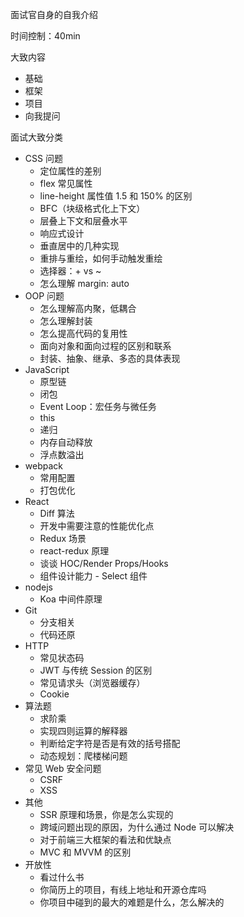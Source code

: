 面试官自身的自我介绍

时间控制：40min

大致内容
* 基础
* 框架
* 项目
* 向我提问

面试大致分类
* CSS 问题
  * 定位属性的差别
  * flex 常见属性
  * line-height 属性值 1.5 和 150% 的区别
  * BFC（块级格式化上下文）
  * 层叠上下文和层叠水平
  * 响应式设计
  * 垂直居中的几种实现
  * 重排与重绘，如何手动触发重绘
  * 选择器：+ vs ~
  * 怎么理解 margin: auto
* OOP 问题
  * 怎么理解高内聚，低耦合
  * 怎么理解封装
  * 怎么提高代码的复用性
  * 面向对象和面向过程的区别和联系
  * 封装、抽象、继承、多态的具体表现
* JavaScript
  * 原型链
  * 闭包
  * Event Loop：宏任务与微任务
  * this
  * 递归
  * 内存自动释放
  * 浮点数溢出
* webpack
  * 常用配置
  * 打包优化
* React
  * Diff 算法
  * 开发中需要注意的性能优化点
  * Redux 场景
  * react-redux 原理
  * 谈谈 HOC/Render Props/Hooks
  * 组件设计能力 - Select 组件
* nodejs
  * Koa 中间件原理
* Git
  * 分支相关
  * 代码还原
* HTTP
  * 常见状态码
  * JWT 与传统 Session 的区别
  * 常见请求头（浏览器缓存）
  * Cookie
* 算法题
  * 求阶乘
  * 实现四则运算的解释器
  * 判断给定字符是否是有效的括号搭配
  * 动态规划：爬楼梯问题
* 常见 Web 安全问题
  * CSRF
  * XSS
* 其他
  * SSR 原理和场景，你是怎么实现的
  * 跨域问题出现的原因，为什么通过 Node 可以解决
  * 对于前端三大框架的看法和优缺点
  * MVC 和 MVVM 的区别
* 开放性
  * 看过什么书
  * 你简历上的项目，有线上地址和开源仓库吗
  * 你项目中碰到的最大的难题是什么，怎么解决的
